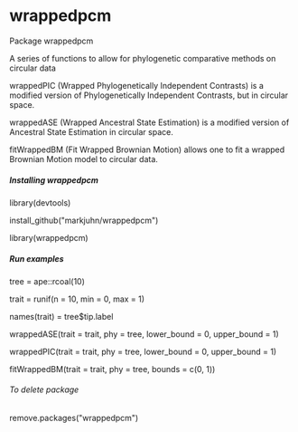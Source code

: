 # wrappedpcm
Package wrappedpcm

A series of functions to allow for phylogenetic comparative methods on circular data

wrappedPIC (Wrapped Phylogenetically Independent Contrasts) is a modified version of Phylogenetically Independent Contrasts, but in circular space.

wrappedASE (Wrapped Ancestral State Estimation) is a modified version of Ancestral State Estimation in circular space.

fitWrappedBM (Fit Wrapped Brownian Motion) allows one to fit a wrapped Brownian Motion model to circular data.

##### Installing wrappedpcm

library(devtools)

install_github("markjuhn/wrappedpcm")

library(wrappedpcm)

##### Run examples

tree = ape::rcoal(10)

trait = runif(n = 10, min = 0, max = 1)

names(trait) = tree$tip.label


wrappedASE(trait = trait, phy = tree, lower_bound = 0, upper_bound = 1)


wrappedPIC(trait = trait, phy = tree, lower_bound = 0, upper_bound = 1)


fitWrappedBM(trait = trait, phy = tree, bounds = c(0, 1))


###### To delete package

remove.packages("wrappedpcm")
